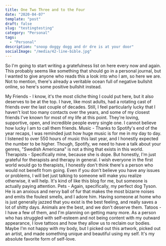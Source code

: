```yaml
---
title: One Two Three and to the Four
date: "2020-04-07"
template: "post"
draft: false
slug: "testingtesting"
category: "Personal"
tags:
  - "Personal"
description: "snoop doggy dogg and dr dre is at your door"
socialImage: "/media/42-line-bible.jpg"
---
```

So I'm going to start writing a gratefulness list on here every now and again. This probably seems like something that should go in a personal journal, but I wanted to give anyone who reads this a look into who I am, so here we are. Not to mention, there's already a veritable ocean full of negative bullshit online, so here's some positive bullshit instead.

My Friends - I know, it's the most cliche thing I could put here, but it also deserves to be at the top. I have, like most adults, had a rotating cast of friends over the last couple of decades. Still, I feel particularly lucky that I haven't lost too many contacts over the years, and some of my closest friends I've known for most of my life at this point. They're loving, supportive, open, and incredible people every single one. I cannot believe how lucky I am to call them friends.
Music - Thanks to Spotify's end of the year recaps, I was reminded just how huge music is for me in my day to day. I listened to over 550 hours of music this last year, and I honestly expected the number to be higher. Though, Spotify, we need to have a talk about your genres, "Swedish Americana" is not a thing that exists in this world.
Therapists - Specifically mine, because she is dope. But honestly, I'm just grateful for therapists and therapy in general. I wish everyone in the first world would go to therapists, I honestly don't think there's a person who would not benefit from going. Even if you don't believe you have any issues or problems, I will bet just talking to someone will make you realize otherwise, it will help. It's kind of like this blog for me, but someone is actually paying attention.
Pets - Again, specifically, my perfect dog Tyson. He is an anxious and nervy ball of fur that makes the most bizarre noises and emits the foulest smells, and I adore him. Having someone at home who is just generally jazzed that you exist is the best feeling, and really saves a lot of shitty days. Animals are the best, and we don't deserve them.
Tatoos - I have a few of them, and I'm planning on getting many more. As a person who has struggled with self-esteem and not being content with my outward appearance, I love tattoos and how they allow us to reclaim our bodies. Maybe I'm not happy with my body, but I picked out this artwork, picked out an artist, and made something unique and beautiful using my self. It's my absolute favorite form of self-love.